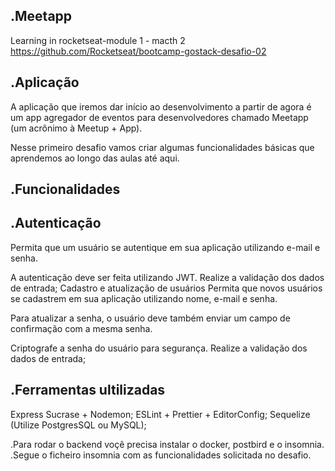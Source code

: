 .Meetapp
-
Learning in rocketseat-module 1 - macth 2 https://github.com/Rocketseat/bootcamp-gostack-desafio-02

.Aplicação
-
A aplicação que iremos dar início ao desenvolvimento a partir de agora é um app agregador de eventos para desenvolvedores chamado Meetapp (um acrônimo à Meetup + App).

Nesse primeiro desafio vamos criar algumas funcionalidades básicas que aprendemos ao longo das aulas até aqui.

.Funcionalidades
-
.Autenticação
-
Permita que um usuário se autentique em sua aplicação utilizando e-mail e senha.

A autenticação deve ser feita utilizando JWT.
Realize a validação dos dados de entrada;
Cadastro e atualização de usuários
Permita que novos usuários se cadastrem em sua aplicação utilizando nome, e-mail e senha.

Para atualizar a senha, o usuário deve também enviar um campo de confirmação com a mesma senha.

Criptografe a senha do usuário para segurança.
Realize a validação dos dados de entrada;

.Ferramentas ultilizadas
-
Express
Sucrase + Nodemon;
ESLint + Prettier + EditorConfig;
Sequelize (Utilize PostgresSQL ou MySQL);

.Para rodar o backend voçê precisa instalar o docker, postbird e o insomnia.
.Segue o ficheiro insomnia com as funcionalidades solicitada no desafio.
